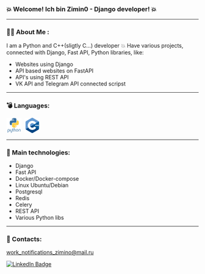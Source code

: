 ### :boom: Welcome! Ich bin Zimin0 - Django developer! :boom:


---


### :man_technologist: About Me :
I am a Python and C++(sligtly C...) developer
:boom: Have various projects, connected with Django, Fast API, Python libraries, like:
* Websites using Django
* API based websites on FastAPI
* API's using REST API
* VK API and Telegram API connected scripst



---

### :bomb: Languages:

<img src="https://raw.githubusercontent.com/devicons/devicon/1119b9f84c0290e0f0b38982099a2bd027a48bf1/icons/python/python-original-wordmark.svg" title="Python" alt="Python" width="40" height="40"/>&nbsp; <img src="https://raw.githubusercontent.com/devicons/devicon/1119b9f84c0290e0f0b38982099a2bd027a48bf1/icons/cplusplus/cplusplus-original.svg" title="Python" alt="Python" width="40" height="40"/>&nbsp;

---
### :floppy_disk: Main technologies:

* Django
* Fast API
* Docker/Docker-compose
* Linux Ubuntu/Debian
* Postgresql 
* Redis
* Celery
* REST API
* Various Python libs



---

### :speech_balloon: Contacts:
work_notifications_zimino@mail.ru

<div id="badges">
  <a href="https://vk.com/zim1no">
     <img src="https://img.shields.io/badge/VK-blue?logo=VK&logoColor=white" alt="LinkedIn Badge"/>
  </a>
</div>
